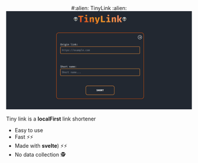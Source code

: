 <div align="center">
#:alien: TinyLink :alien:
</div>

<div align="center">
<img src="./static/tinylink.png">
</div>

Tiny link is a **localFirst** link shortener

- Easy to use 
- Fast ⚡⚡
- Made with **svelte**) ⚡⚡
- No data collection 🕵️ 
